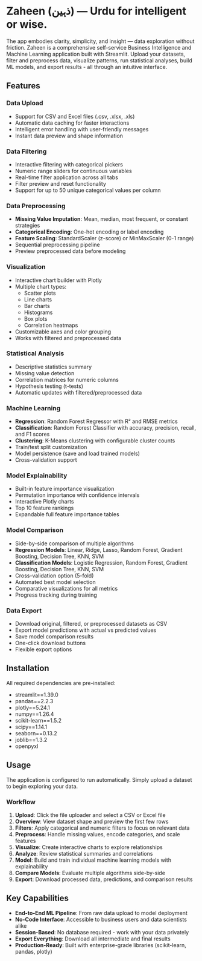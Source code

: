 # Zaheen (ذہین) — Urdu for intelligent or wise.
The app embodies clarity, simplicity, and insight — data exploration without friction.
Zaheen is a comprehensive self-service Business Intelligence and Machine Learning application built with Streamlit. Upload your datasets, filter and preprocess data, visualize patterns, run statistical analyses, build ML models, and export results - all through an intuitive interface.


## Features

### Data Upload
- Support for CSV and Excel files (.csv, .xlsx, .xls)
- Automatic data caching for faster interactions
- Intelligent error handling with user-friendly messages
- Instant data preview and shape information

### Data Filtering
- Interactive filtering with categorical pickers
- Numeric range sliders for continuous variables
- Real-time filter application across all tabs
- Filter preview and reset functionality
- Support for up to 50 unique categorical values per column

### Data Preprocessing
- **Missing Value Imputation**: Mean, median, most frequent, or constant strategies
- **Categorical Encoding**: One-hot encoding or label encoding
- **Feature Scaling**: StandardScaler (z-score) or MinMaxScaler (0-1 range)
- Sequential preprocessing pipeline
- Preview preprocessed data before modeling

### Visualization
- Interactive chart builder with Plotly
- Multiple chart types:
  - Scatter plots
  - Line charts
  - Bar charts
  - Histograms
  - Box plots
  - Correlation heatmaps
- Customizable axes and color grouping
- Works with filtered and preprocessed data

### Statistical Analysis
- Descriptive statistics summary
- Missing value detection
- Correlation matrices for numeric columns
- Hypothesis testing (t-tests)
- Automatic updates with filtered/preprocessed data

### Machine Learning
- **Regression**: Random Forest Regressor with R² and RMSE metrics
- **Classification**: Random Forest Classifier with accuracy, precision, recall, and F1 scores
- **Clustering**: K-Means clustering with configurable cluster counts
- Train/test split customization
- Model persistence (save and load trained models)
- Cross-validation support

### Model Explainability
- Built-in feature importance visualization
- Permutation importance with confidence intervals
- Interactive Plotly charts
- Top 10 feature rankings
- Expandable full feature importance tables

### Model Comparison
- Side-by-side comparison of multiple algorithms
- **Regression Models**: Linear, Ridge, Lasso, Random Forest, Gradient Boosting, Decision Tree, KNN, SVM
- **Classification Models**: Logistic Regression, Random Forest, Gradient Boosting, Decision Tree, KNN, SVM
- Cross-validation option (5-fold)
- Automated best model selection
- Comparative visualizations for all metrics
- Progress tracking during training

### Data Export
- Download original, filtered, or preprocessed datasets as CSV
- Export model predictions with actual vs predicted values
- Save model comparison results
- One-click download buttons
- Flexible export options

## Installation

All required dependencies are pre-installed:
- streamlit==1.39.0
- pandas==2.2.3
- plotly==5.24.1
- numpy==1.26.4
- scikit-learn==1.5.2
- scipy==1.14.1
- seaborn==0.13.2
- joblib==1.3.2
- openpyxl

## Usage

The application is configured to run automatically. Simply upload a dataset to begin exploring your data.

### Workflow
1. **Upload**: Click the file uploader and select a CSV or Excel file
2. **Overview**: View dataset shape and preview the first few rows
3. **Filters**: Apply categorical and numeric filters to focus on relevant data
4. **Preprocess**: Handle missing values, encode categories, and scale features
5. **Visualize**: Create interactive charts to explore relationships
6. **Analyze**: Review statistical summaries and correlations
7. **Model**: Build and train individual machine learning models with explainability
8. **Compare Models**: Evaluate multiple algorithms side-by-side
9. **Export**: Download processed data, predictions, and comparison results

## Key Capabilities

- **End-to-End ML Pipeline**: From raw data upload to model deployment
- **No-Code Interface**: Accessible to business users and data scientists alike
- **Session-Based**: No database required - work with your data privately
- **Export Everything**: Download all intermediate and final results
- **Production-Ready**: Built with enterprise-grade libraries (scikit-learn, pandas, plotly)

